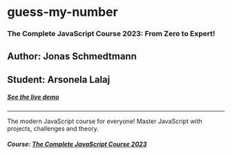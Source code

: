 # guess-my-number
### The Complete JavaScript Course 2023: From Zero to Expert!
## Author: Jonas Schmedtmann
## Student: Arsonela Lalaj
##### [See the live demo ](https://arso-k.github.io/guess-my-number/)
---
The modern JavaScript course for everyone! Master JavaScript with projects, challenges and theory.
##### Course: [The Complete JavaScript Course 2023 ](https:/www.udemy.com/course/the-complete-javascript-course/)
